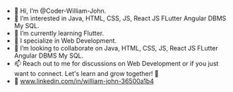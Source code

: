 - 👋 Hi, I’m @Coder-William-John.
- 👀 I’m interested in Java, HTML, CSS, JS, React JS FLutter Angular DBMS My SQL.
- 🌱 I’m currently learning Flutter.
- 🚀 I specialize in Web Development.
- 💞️ I’m looking to collaborate on Java, HTML, CSS, JS, React JS FLutter Angular DBMS My SQL.
- 📫 Reach out to me for discussions on Web Development or if you just want to connect. Let's learn and grow together! 🌱
- 🔗 www.linkedin.com/in/william-john-36500a1b4


<!---
Coder-William-John/Coder-William-John is a ✨ special ✨ repository because its `README.md` (this file) appears on your GitHub profile.
You can click the Preview link to take a look at your changes.
--->
